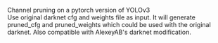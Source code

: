 Channel pruning on a pytorch version of YOLOv3
<br>
Use original darknet cfg and weights file as input.
It will generate pruned_cfg and pruned_weights which could be used with the original darknet.
Also compatible with AlexeyAB's darknet modification.
